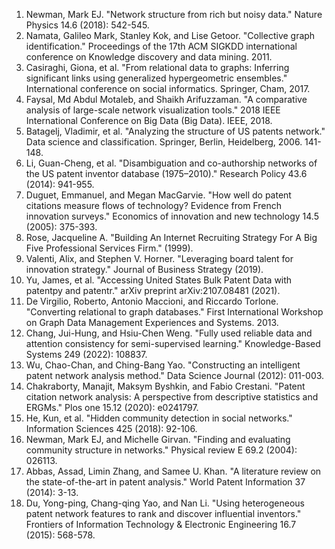 1. Newman, Mark EJ. "Network structure from rich but noisy data." Nature Physics 14.6 (2018): 542-545.  
2. Namata, Galileo Mark, Stanley Kok, and Lise Getoor. "Collective graph identification." Proceedings of the 17th ACM SIGKDD international conference on Knowledge discovery and data mining. 2011.  
3. Casiraghi, Giona, et al. "From relational data to graphs: Inferring significant links using generalized hypergeometric ensembles." International conference on social informatics. Springer, Cham, 2017.  
4. Faysal, Md Abdul Motaleb, and Shaikh Arifuzzaman. "A comparative analysis of large-scale network visualization tools." 2018 IEEE International Conference on Big Data (Big Data). IEEE, 2018.  
5. Batagelj, Vladimir, et al. "Analyzing the structure of US patents network." Data science and classification. Springer, Berlin, Heidelberg, 2006. 141-148.  
6. Li, Guan-Cheng, et al. "Disambiguation and co-authorship networks of the US patent inventor database (1975–2010)." Research Policy 43.6 (2014): 941-955.  
7. Duguet, Emmanuel, and Megan MacGarvie. "How well do patent citations measure flows of technology? Evidence from French innovation surveys." Economics of innovation and new technology 14.5 (2005): 375-393.  
8. Rose, Jacqueline A. "Building An Internet Recruiting Strategy For A Big Five Professional Services Firm." (1999).  
9. Valenti, Alix, and Stephen V. Horner. "Leveraging board talent for innovation strategy." Journal of Business Strategy (2019).  
10. Yu, James, et al. "Accessing United States Bulk Patent Data with patentpy and patentr." arXiv preprint arXiv:2107.08481 (2021).  
11. De Virgilio, Roberto, Antonio Maccioni, and Riccardo Torlone. "Converting relational to graph databases." First International Workshop on Graph Data Management Experiences and Systems. 2013.  
12. Chang, Jui-Hung, and Hsiu-Chen Weng. "Fully used reliable data and attention consistency for semi-supervised learning." Knowledge-Based Systems 249 (2022): 108837.  
13. Wu, Chao-Chan, and Ching-Bang Yao. "Constructing an intelligent patent network analysis method." Data Science Journal (2012): 011-003.  
14. Chakraborty, Manajit, Maksym Byshkin, and Fabio Crestani. "Patent citation network analysis: A perspective from descriptive statistics and ERGMs." Plos one 15.12 (2020): e0241797.  
15. He, Kun, et al. "Hidden community detection in social networks." Information Sciences 425 (2018): 92-106.  
16. Newman, Mark EJ, and Michelle Girvan. "Finding and evaluating community structure in networks." Physical review E 69.2 (2004): 026113. 
17. Abbas, Assad, Limin Zhang, and Samee U. Khan. "A literature review on the state-of-the-art in patent analysis." World Patent Information 37 (2014): 3-13. 
18. Du, Yong-ping, Chang-qing Yao, and Nan Li. "Using heterogeneous patent network features to rank and discover influential inventors." Frontiers of Information Technology & Electronic Engineering 16.7 (2015): 568-578.
